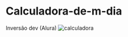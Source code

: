 # Calculadora-de-m-dia
Inversão dev (Alura)
![calculadora](https://user-images.githubusercontent.com/80287826/133279691-248dba0e-4b70-4af4-9d82-cacda908234e.jpg)
